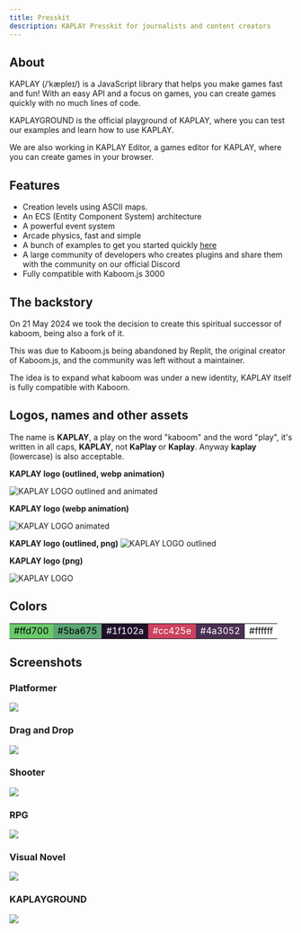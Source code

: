 ```yaml
---
title: Presskit
description: KAPLAY Presskit for journalists and content creators
---
```


## About

KAPLAY (/ˈkæpleɪ/) is a JavaScript library that helps you make games fast and fun! With an
easy API and a focus on games, you can create games quickly with no much
lines of code.

KAPLAYGROUND is the official playground of KAPLAY, where you can test our examples and learn how to use KAPLAY.

We are also working in KAPLAY Editor, a games editor for KAPLAY, where you can create games in your browser.

## Features

- Creation levels using ASCII maps.
- An ECS (Entity Component System) architecture
- A powerful event system
- Arcade physics, fast and simple
- A bunch of examples to get you started quickly [here](https://play.kaplayjs.com)
- A large community of developers who creates plugins and share them with the community on our official Discord
- Fully compatible with Kaboom.js 3000

## The backstory

On 21 May 2024 we took the decision to create this spiritual successor of
kaboom, being also a fork of it.

This was due to Kaboom.js being abandoned by Replit, the original creator of
Kaboom.js, and the community was left without a maintainer.

The idea is to expand what kaboom was under a new identity, KAPLAY itself is
fully compatible with Kaboom.

## Logos, names and other assets

The name is **KAPLAY**, a play on the word "kaboom" and the word "play", it's
written in all caps, **KAPLAY**, not **KaPlay** or **Kaplay**. Anyway **kaplay** (lowercase) is also acceptable.

**KAPLAY logo (outlined, webp animation)**

![KAPLAY LOGO outlined and animated](../assets/kaplay-o.webp)

**KAPLAY logo (webp animation)**

![KAPLAY LOGO animated](../assets/kaplay.webp)

**KAPLAY logo (outlined, png)**
![KAPLAY LOGO outlined](../assets/kaplay-o.png)

**KAPLAY logo (png)**

![KAPLAY LOGO](../assets/kaplay.png)

## Colors

<table>
  <tr>
    <td style="background-color: #6bc96c; color: #000000;">#ffd700</td>
    <td style="background-color: #5ba675; color: #000000;">#5ba675</td>
    <td style="background-color: #1f102a; color: #ffffff;">#1f102a</td>
    <td style="background-color: #cc425e; color: #ffffff;">#cc425e</td>
    <td style="background-color: #4a3052; color: #ffffff;">#4a3052</td>
    <td style="background-color: #ffffff; color: #000000;">#ffffff</td>
</tr>
</table>

## Screenshots

### Platformer

![](../assets/2024-06-10-15-51-54.png)

### Drag and Drop

![](../assets/2024-06-10-15-48-20.png)

### Shooter

![](../assets/2024-06-10-15-53-05.png)

### RPG

![](../assets/2024-06-10-15-53-26.png)

### Visual Novel

![](../assets/2024-06-10-15-55-16.png)

### KAPLAYGROUND

![](../assets/2024-06-10-15-56-25.png)
